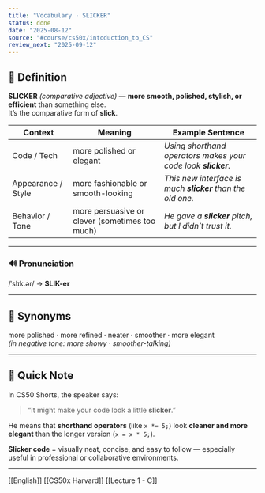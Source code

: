 ```yaml
---
title: "Vocabulary · SLICKER"
status: done
date: "2025-08-12"
source: "#course/cs50x/intoduction_to_CS"
review_next: "2025-09-12"
---
```


## 📖 Definition  
**SLICKER** *(comparative adjective)* — **more smooth, polished, stylish, or efficient** than something else.  
It’s the comparative form of **slick**.

| Context | Meaning | Example Sentence |
|---------|---------|------------------|
| Code / Tech | more polished or elegant | *Using shorthand operators makes your code look **slicker**.* |
| Appearance / Style | more fashionable or smooth-looking | *This new interface is much **slicker** than the old one.* |
| Behavior / Tone | more persuasive or clever (sometimes too much) | *He gave a **slicker** pitch, but I didn’t trust it.* |

---

### 🔊 Pronunciation  
/ˈslɪk.ər/ → **SLIK-er**

---

## 🟰 Synonyms  
more polished · more refined · neater · smoother · more elegant  
*(in negative tone: more showy · smoother-talking)*

---

## 📝 Quick Note  
In CS50 Shorts, the speaker says:  
> “It might make your code look a little **slicker**.”  

He means that **shorthand operators** (like `x *= 5;`) look **cleaner and more elegant** than the longer version (`x = x * 5;`).

**Slicker code** = visually neat, concise, and easy to follow — especially useful in professional or collaborative environments.

---

[[English]] [[CS50x Harvard]] [[Lecture 1 - C]]